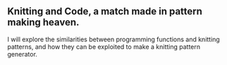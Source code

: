 ## Knitting and Code, a match made in pattern making heaven.

I will explore the similarities between programming functions and knitting patterns, and how they can be exploited to make a knitting pattern generator.
